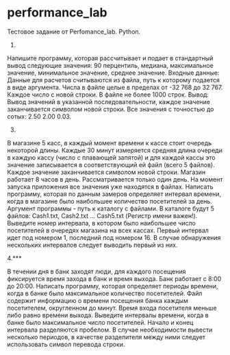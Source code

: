 # performance_lab
Тестовое задание от Perfomance_lab. Python.

1.
Напишите программу, которая рассчитывает и подает в стандартный вывод следующие значения:
90 перцентиль,
медиана,
максимальное значение,
минимальное значение,
среднее значение.
Входные данные:
Данные для расчетов считываются из файла, путь к которому подается в виде аргумента.
Числа в файле целые в пределах от -32 768 до 32 767.
Каждое число с новой строки.
В файле не более 1000 строк.
Вывод:
Вывод значений в указанной последовательности, каждое значение заканчивается символом новой
строки.
Все значения с точностью до сотых: 2.50 2.00 0.03.


3.
В магазине 5 касс, в каждый момент времени к кассе стоит очередь некоторой длины.
Каждые 30 минут измеряется средняя длина очереди в каждую кассу (число с плавающей запятой)
и для каждой кассы это значение записывается в соответствующий ей файл (всего 5 файлов).
Каждое значение заканчивается символом новой строки.
Магазин работает 8 часов в день.
Рассматривается только один день.
На момент запуска приложения все значения уже находятся в файлах.
Написать программу, которая по данным замеров определяет интервал времени, когда в магазине
было наибольшее количество посетителей за день.
Аргумент программы - путь к каталогу с файлами.
В каталоге будут 5 файлов: Cash1.txt, Cash2.txt ... Cash5.txt (Регистр имени важен!).
Выведите номер интервала, в котором было наибольшее число посетителей в очередях магазина
на всех кассах.
Первый интервал идет под номером 1, последний под номером 16.
В случае обнаружения нескольких интервалов следует выводить первый из них.


4.***

В течении дня в банк заходят люди, для каждого посещения фиксируется время захода в банк и
время выхода.
Банк работает с 8:00 до 20:00.
Написать программу, которая определяет периоды времени, когда в банке было максимальное
количество посетителей.
Файл содержит информацию о времени посещения банка каждым посетителем, округленном до
минут.
Время входа посетителя меньше либо равно времени выхода.
Выведите интервалы времени, когда в банке было максимальное число посетителей.
Начало и конец интервала разделяются пробелом.
В случае необходимости вывести несколько периодов, в качестве разделителя между ними следует
использовать символ перевода строки.
